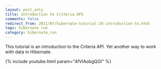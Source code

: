 ```yaml
---           
layout: post_only
title: Introduction to Criteria API
comments: false
redirect_from: 2011/07/hibernate-tutorial-29-introduction-to.html
tags: hibernate run
category: hibernate_run
---
```


This tutorial is an introduction to the Criteria API. Yet another way to work with data in Hibernate.

{% include youtube.html param="4fVlAobgQGI" %}